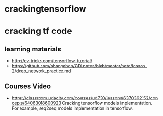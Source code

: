 # crackingtensorflow
# cracking tf code
## learning materials
* http://cv-tricks.com/tensorflow-tutorial/
* https://github.com/ahangchen/GDLnotes/blob/master/note/lesson-2/deep_network_practice.md



## Courses Video
* https://classroom.udacity.com/courses/ud730/lessons/6370362152/concepts/64063018600923
Cracking tensorflow models implementation. For example, seq2seq models implementation in tensorflow.
